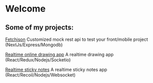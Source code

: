 # Welcome
## Some of my projects:
[Fetchjson](https://fetchjson.vercel.app) Customized mock rest api to test your front/mobile project (NextJs/Express/Mongodb)

[Realtime online drawing app](https://realtime-drawing-board.vercel.app/) A realtime drawing app (React/Redux/Nodejs/Socketio)

[Realtime sticky notes](https://stickynotes-recoiljs-websocket.vercel.app/) A realtime sticky notes app (React/Recoil/Nodejs/Websocket)
